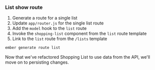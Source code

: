 ### List show route

1.  Generate a route for a single list
1.  Update `app/router.js` for the single list route
1.  Add the `model` hook to the `list` route
1.  Invoke the `shopping-list` component from the `list` route template
1.  Link to the `list` route from the `/lists` template

```sh
ember generate route list
```

Now that we've refactored Shopping List to use data from the API, we'll move on to
persisting changes.
